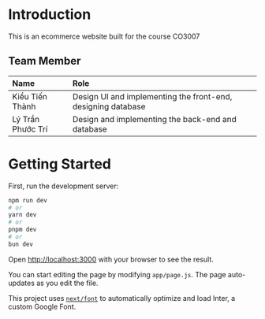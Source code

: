 # Introduction

This is an ecommerce website built for the course CO3007 

## Team Member

| Name              | Role                                                          | 
|:------------------|:--------------------------------------------------------------|
|Kiều Tiến Thành    |Design UI and implementing the front-end, designing database   |
|Lý Trần Phước Trí  |Design and implementing the back-end and database              |

# Getting Started

First, run the development server:

```bash
npm run dev
# or
yarn dev
# or
pnpm dev
# or
bun dev
```

Open [http://localhost:3000](http://localhost:3000) with your browser to see the result.

You can start editing the page by modifying `app/page.js`. The page auto-updates as you edit the file.

This project uses [`next/font`](https://nextjs.org/docs/basic-features/font-optimization) to automatically optimize and load Inter, a custom Google Font.



